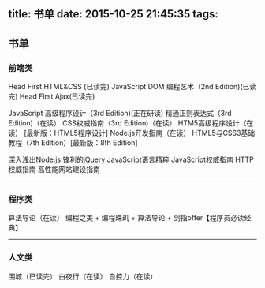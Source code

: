 title: 书单
date: 2015-10-25 21:45:35
tags:
---
## 书单

### 前端类
Head First HTML&CSS (已读完)
JavaScript DOM 编程艺术（2nd Edition)(已读完)
Head First Ajax(已读完)

JavaScript 高级程序设计（3rd Edition)(正在研读)
精通正则表达式（3rd Edition)（在读）
CSS权威指南（3rd Edition)（在读）
HTM5高级程序设计（在读） [最新版：HTML5程序设计]
Node.js开发指南（在读）
HTML5与CSS3基础教程（7th Edition）[最新版：8th Edition]


深入浅出Node.js
锋利的jQuery
JavaScript语言精粹
JavaScript权威指南
HTTP权威指南
高性能网站建设指南

***
### 程序类
算法导论（在读）
编程之美 + 编程珠玑 + 算法导论 + 剑指offer【程序员必读经典】


***

### 人文类
围城（已读完）
白夜行（在读）
自控力（在读）
